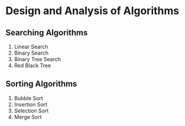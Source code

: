 # Design and Analysis of Algorithms

## Searching Algorithms
1. Linear Search
2. Binary Search
3. Binary Tree Search
4. Red Black Tree


## Sorting Algorithms
1. Bubble Sort
2. Insertion Sort
3. Selection Sort
4. Merge Sort
